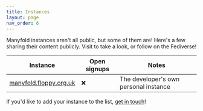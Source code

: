 ```yaml
---
title: Instances
layout: page
nav_order: 6
---
```

Manyfold instances aren't all public, but some of them are! Here's a few sharing their content publicly. Visit to take a look, or follow on the Fediverse!

|Instance|Open signups|Notes|
|-|-|-|
|[manyfold.floppy.org.uk](https://manyfold.floppy.org.uk)|❌|The developer's own personal instance|

If you'd like to add your instance to the list, [get in touch](community.md)!
